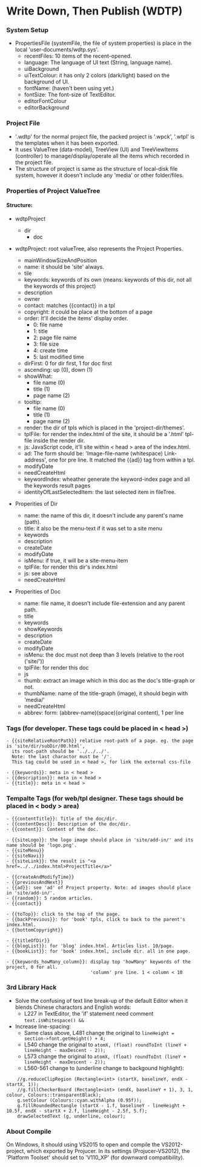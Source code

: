 ﻿# Write Down, Then Publish (WDTP)
 
### System Setup
- PropertiesFile (systemFile, the file of system properties) is place in the local 'user-documents/wdtp.sys'.
	- recentFiles: 10 items of the recent-opened.
	- language: The language of UI text (String, language name).
	- uiBackground
	- uiTextColour: it has only 2 colors (dark/light) based on the background of UI.
	- fontName: (haven't been using yet.)
	- fontSize: The font-size of TextEditor.
	- editorFontColour
	- editorBackground

### Project File
- '.wdtp' for the normal project file, the packed project is '.wpck', '.wtpl' is the templates when it has been exported.
- It uses ValueTree (data-model), TreeView (UI) and TreeViewItems (controller) to manage/display/operate all the items which recorded in the project file.
- The structure of project is same as the structure of local-disk file system, however it doesn't include any 'media' or other folder/files.

### Properties of Project ValueTree

#### Structure:

- wdtpProject
	- dir
		- doc

- wdtpProject: root valueTree, also represents the Project Properties.
    - mainWindowSizeAndPosition
    - name: it should be 'site' always.
    - tile
	- keywords: keywords of its own (means: keywords of this dir, not all the keywords of this project)
    - description
	- owner
	- contact: matches {{contact}} in a tpl
	- copyright: it could be place at the bottom of a page
	- order: It'll decide the items' display order.
	    - 0: file name
		- 1: title
		- 2: page file name
		- 3: file size
		- 4: create time
		- 5: last modified time
	- dirFirst: 0 for dir first, 1 for doc first
	- ascending: up (0), down (1)
	- showWhat: 
	    - file name (0)
		- title (1)
		- page name (2)
	- tooltip:
	    - file name (0)
		- title (1)
		- page name (2)
	- render: the dir of tpls which is placed in the 'project-dir/themes'.
	- tplFile: for render the index.html of the site, it should be a '.html' tpl-file inside the render dir.
	- js: JavaScript code, it'll site within < head > area of the index.html.
	- ad: The form should be: 'Image-file-name (whitespace) Link-address', one for pre line. It matched the {{ad}} tag from within a tpl.
    - modifyDate
	- needCreateHtml
	- keywordIndex: wheather generate the keyword-index page and all the keywords result pages
	- identityOfLastSelectedItem: the last selected item in fileTree. 

- Properities of Dir
    - name: the name of this dir, it doesn't include any parent's name (path).
	- title: it also be the menu-text if it was set to a site menu
	- keywords
    - description
	- createDate
    - modifyDate
	- isMenu: if true, it will be a site-menu-item
	- tplFile: for render this dir's index.html
	- js: see above
	- needCreateHtml

- Properities of Doc
    - name: file name, it doesn't include file-extension and any parent path.
	- title
	- keywords
	- showKeywords
    - description
	- createDate
    - modifyDate
	- isMenu: the doc must not deep than 3 levels (relative to the root ('site/'))
	- tplFile: for render this doc
	- js
	- thumb: extract an image which in this doc as the doc's title-graph or not.
	- thumbName: name of the title-graph (image), it should begin with 'media/'
	- needCreateHtml
	- abbrev: form: (abbrev-name)(space)(original content), 1 per line

### Tags (for developer. These tags could be placed in < head >)
    - {{siteRelativeRootPath}} relative root-path of a page. eg. the page is 'site/dir/subDir/00.html', 
	  its root-path should be '../../../'.
	  Note: the last charactor must be '/'. 
	  This tag could be used in < head >, for link the external css-file

	- {{keywords}}: meta in < head >
	- {{description}}: meta in < head >
	- {{title}}: meta in < head >

### Tempalte Tags (for web/tpl designer. These tags should be placed in < body > area)
	- {{contentTitle}}: Title of the doc/dir.
	- {{contentDesc}}: Description of the doc/dir.
	- {{content}}: Content of the doc.

	- {{siteLogo}}: the logo image should place in 'site/add-in/' and its name should be 'logo.png'.
	- {{siteMenu}}
	- {{siteNavi}}
	- {{siteLink}}: the result is "<a href=../../index.html>ProjectTitle</a>"

	- {{createAndModifyTime}}
	- {{previousAndNext}}
	- {{ad}}: see 'ad' of Project property. Note: ad images should place in 'site/add-in/'.
	- {{random}}: 5 random articles.
	- {{contact}}

	- {{toTop}}: click to the top of the page.
	- {{backPrevious}}: for 'book' tpls, click to back to the parent's index.html.
	- {{bottomCopyright}}

	- {{titleOfDir}}
	- {{blogList}}: for 'blog' index.html. Articles list. 10/page.
	- {{bookList}}: for 'book' index.html, include dir. all in one page.

	- {{keywords_howMany_column}}: display top 'howMany' keywords of the project, 0 for all.
								   'column' pre line. 1 < column < 10

### 3rd Library Hack

- Solve the confusing of text line break-up of the default Editor when it blends Chinese charactors and English words:
    - L227 in TextEditor, the 'if' statement need comment `text.isWhitespace() && `
- Increase line-spacing:
    - Same class above, L481 change the original to `lineHeight = section->font.getHeight() + 4;`
	- L540 change the original to `atomX, (float) roundToInt (lineY + lineHeight - maxDescent - 2));`
	- L573 change the original to `atomX, (float) roundToInt (lineY + lineHeight - maxDescent - 2));`
	- L560-561 change to (underline change to backgound highlight):
```
	//g.reduceClipRegion (Rectangle<int> (startX, baselineY, endX - startX, 1));
    //g.fillCheckerBoard (Rectangle<int> (endX, baselineY + 1), 3, 1, colour, Colours::transparentBlack);
    g.setColour (Colours::cyan.withAlpha (0.95f));
    g.fillRoundedRectangle (startX - 1.f, baselineY - lineHeight + 10.5f, endX - startX + 2.f, lineHeight - 2.5f, 5.f);
    drawSelectedText (g, underline, colour);
```
	
### About Compile

On Windows, it should using VS2015 to open and compile the VS2012-project, which exported by Projucer.
In its settings (Projucer-VS2012), the 'Platform Toolset' should set to 'V110_XP' (for downward compatibility).

